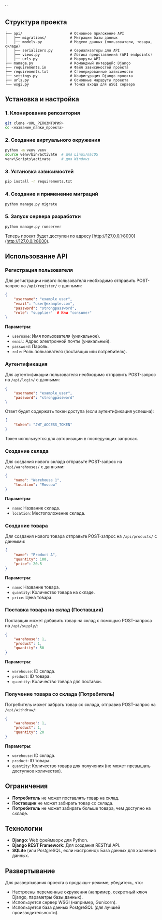 ``
## Структура проекта

```
├── api/                      # Основное приложение API
│   ├── migrations/           # Миграции базы данных
│   ├── models.py             # Модели данных (пользователи, товары, склады)
│   ├── serializers.py        # Сериализаторы для API
│   ├── views.py              # Логика представлений (API endpoints)
│   ├── urls.py               # Маршруты API
├── manage.py                 # Командный интерфейс Django
├── requirements.in           # Файл зависимостей проекта
├── requirements.txt          # Сгенерированные зависимости
├── settings.py               # Конфигурация Django проекта
├── urls.py                   # Основные маршруты проекта
└── wsgi.py                   # Точка входа для WSGI сервера
```

## Установка и настройка

### 1. Клонирование репозитория

```bash
git clone <URL_РЕПОЗИТОРИЯ>
cd <название_папки_проекта>
```

### 2. Создание виртуального окружения

```bash
python -m venv venv
source venv/bin/activate  # для Linux/macOS
venv\Scripts\activate     # для Windows
```

### 3. Установка зависимостей

```bash
pip install -r requirements.txt
```

### 4. Создание и применение миграций

```bash
python manage.py migrate
```

### 5. Запуск сервера разработки

```bash
python manage.py runserver
```

Теперь проект будет доступен по адресу [http://127.0.0.1:8000](http://127.0.0.1:8000).

## Использование API

### Регистрация пользователя

Для регистрации нового пользователя необходимо отправить POST-запрос на `/api/register/` с данными:

```json
{
    "username": "example_user",
    "email": "user@example.com",
    "password": "strongpassword",
    "role": "supplier"  # Или "consumer"
}
```

**Параметры**:
- `username`: Имя пользователя (уникальное).
- `email`: Адрес электронной почты (уникальный).
- `password`: Пароль.
- `role`: Роль пользователя (поставщик или потребитель).

### Аутентификация

Для аутентификации пользователя необходимо отправить POST-запрос на `/api/login/` с данными:

```json
{
    "username": "example_user",
    "password": "strongpassword"
}
```

Ответ будет содержать токен доступа (если аутентификация успешна):

```json
{
    "token": "JWT_ACCESS_TOKEN"
}
```

Токен используется для авторизации в последующих запросах.

### Создание склада

Для создания нового склада отправьте POST-запрос на `/api/warehouses/` с данными:

```json
{
    "name": "Warehouse 1",
    "location": "Moscow"
}
```

**Параметры**:
- `name`: Название склада.
- `location`: Местоположение склада.

### Создание товара

Для создания нового товара отправьте POST-запрос на `/api/products/` с данными:

```json
{
    "name": "Product A",
    "quantity": 100,
    "price": 20.5
}
```

**Параметры**:
- `name`: Название товара.
- `quantity`: Количество товара на складе.
- `price`: Цена товара.

### Поставка товара на склад (Поставщик)

Поставщик может добавить товар на склад с помощью POST-запроса на `/api/supply/`:

```json
{
    "warehouse": 1,
    "product": 1,
    "quantity": 50
}
```

**Параметры**:
- `warehouse`: ID склада.
- `product`: ID товара.
- `quantity`: Количество товара для поставки.

### Получение товара со склада (Потребитель)

Потребитель может забрать товар со склада, отправив POST-запрос на `/api/withdraw/`:

```json
{
    "warehouse": 1,
    "product": 1,
    "quantity": 20
}
```

**Параметры**:
- `warehouse`: ID склада.
- `product`: ID товара.
- `quantity`: Количество товара для получения (не может превышать доступное количество).

## Ограничения

- **Потребитель** не может поставлять товар на склад.
- **Поставщик** не может забирать товар со склада.
- **Потребитель** не может забирать больше товара, чем доступно на складе.

## Технологии

- **Django**: Web фреймворк для Python.
- **Django REST Framework**: Для создания RESTful API.
- **SQLite** (или PostgreSQL, если настроено): База данных для хранения данных.

## Развертывание

Для развертывания проекта в продакшн-режиме, убедитесь, что:
- Настроены переменные окружения (например, секретный ключ Django, параметры базы данных).
- Используется сервер WSGI (например, Gunicorn).
- Используется база данных PostgreSQL (для лучшей производительности).
